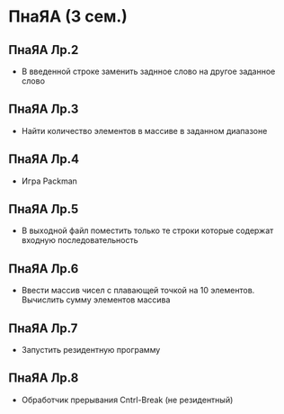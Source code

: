 # ПнаЯА (3 сем.)
## ПнаЯА Лр.2
  - В введенной строке заменить заднное слово на другое заданное слово
## ПнаЯА Лр.3
  - Найти количество элементов в массиве в заданном диапазоне
## ПнаЯА Лр.4
  - Игра Packman
## ПнаЯА Лр.5
  - В выходной файл поместить только те строки которые содержат входную последовательность
## ПнаЯА Лр.6
  - Ввести массив чисел с плавающей точкой на 10 элементов. Вычислить сумму элементов массива
## ПнаЯА Лр.7
  - Запустить резидентную программу
## ПнаЯА Лр.8
  - Обработчик прерывания Cntrl-Break (не резидентный)
